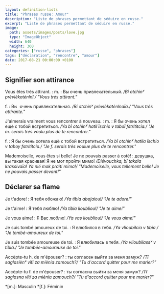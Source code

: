 ```yaml
---
layout: definition-lists
title: "Phrases russe: Amour"
description: "Liste de phrases permettant de séduire en russe."
excerpt: "Liste de phrases permettant de séduire en russe."
image:
  path: assets/images/posts/love.jpg
  type: "ImageObject"
  width: 640
  height: 360
categories: ["russe", "phrases"]
tags: ["déclaration", "rencontre", "amour"]
date: 2017-08-21 00:00:00 +0100
---
```


## Signifier son attirance

Vous êtes très attirant.
: m.
  : Вы очень привлекательный.
  */Bî otchinʸ prèvlèkatènlnî./ "Vous très attirant."*

  f.
  : Вы  очень привлекательная.
  */Bî otchinʸ prèvlèkatènlnaïa./ "Vous très attirante."*

J'aimerais vraiment vous rencontrer à nouveau.
: m.
  : Я бы очень хотел ещё с тобой встретиться.
  */Ya bî otchinʸ hatil ïschio v taboï fstrititcia./ "Je m. serais très voulu plus de te rencontrer."*

  f.
  : Я бы очень хотелa ещё с тобой встретиться.
  */Ya bî otchinʸ hatila ïschio v taboy fstrititcia./ "Je f. serais très voulue plus de te rencontrer."*

Mademoiselle, vous êtes si belle! Je ne pouvais passer à coté!
: девушка, вы такая красивая! Я не мог пройти мимо!
*/Diévouchka, bî takaïa krassivaïa! Ya nié mok praïti mima!/ "Mademoiselle, vous tellement belle! Je ne pouvais passer devant!"*



## Déclarer sa flame

Je t'adore!
: Я тебя обожаю!
*/Ya tibia abajaiou!/ "Je te adore!"*

Je t'aime!
: Я тебя люблю!
*/Ya tibia lioubliou!/ "Je te aime!"*

Je vous aime!
: Я Вас люблю!
*/Ya vas lioubliou!/ "Je vous aime!"*

Je suis tombé amoureux de toi.
: Я влюбился в тебя.
*/Ya vlioubilcia v tibia./ "Je tombé-amoureux de toi."*

Je suis tombée amoureuse de toi.
: Я влюбилась в тебя.
*/Ya vlioubilassʸ v tibia./ "Je tombée-amoureuse de toi."*

Accèpte-tu h. de m'épouser?
: ты согласен выйти за меня замуж?
*/Tî saglasiènᵉ vîtï za miènia zamouch?/ "Tu d'accord quitter pour me marier?"*

Accèpte-tu f. de m'épouser?
: ты согласна выйти за меня замуж?
*/Tî saglasna vîtï za miènia zamouch?/ "Tu d'accord quitter pour me marier?"*



*[m.]: Masculin
*[f.]: Féminin
